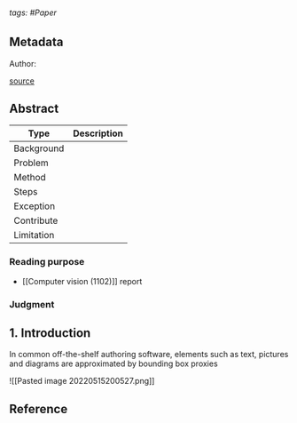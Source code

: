 ###### tags: #Paper

## Metadata

Author: 

[source](https://www-sciencedirect-com.nutc.idm.oclc.org/science/article/pii/S0097849322000231)

## Abstract

| Type       | Description |
| ---------- | ----------- |
| Background |             |
| Problem    |             |
| Method     |             |
| Steps      |             |
| Exception  |             |
| Contribute |             |
| Limitation |             |

### Reading purpose
- [[Computer vision (1102)]] report
### Judgment

## 1. Introduction

In common off-the-shelf authoring software, elements such as text, pictures and diagrams are approximated by bounding box proxies



![[Pasted image 20220515200527.png]]


## Reference
